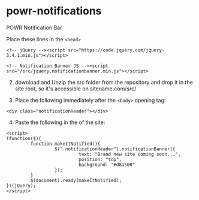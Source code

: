 # powr-notifications
POWR Notification Bar


Place these lines in the ```<head> ```



```<!-- jQuery --><script src="https://code.jquery.com/jquery-3.4.1.min.js"></script>```


```<!-- Notification Banner JS --><script src="/src/jquery.notificationbanner.min.js"></script>```

2. download and Unzip the src folder from the repository and drop it in the site root, so it's accessible on sitename.com/src/ 

3. Place the following immediately after the ```<body>``` opening tag:

```<div class="notificationHeader"></div>```

4. Paste the following in the <head> of the site: 
```
<script>
(function($){
         function makeItNotified(){
                  $(".notificationHeader").notificationBanner({
                           text: "Brand new site coming soon...",
                           position: "top",
                           background: "#d8a500"
                  });
         }
         $(document).ready(makeItNotified);
})(jQuery);
</script>

